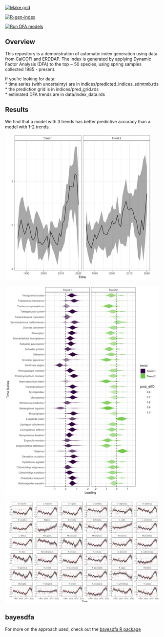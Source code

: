 <!-- README.md is generated from README.Rmd. Please edit that file -->

<!-- badges: start -->

[![Make
grid](https://github.com/ecosystem-state/calcofi-auto/workflows/R-gen-grid/badge.svg)](https://github.com/ecosystem-state/calcofi-auto/actions)

[![R-gen-index](https://github.com/ecosystem-state/calcofi-auto/actions/workflows/R-gen-indices.yaml/badge.svg)](https://github.com/ecosystem-state/calcofi-auto/actions/workflows/R-gen-indices.yaml)

[![Run DFA
models](https://github.com/ecosystem-state/calcofi-auto/workflows/R-run-dfa/badge.svg)](https://github.com/ecosystem-state/calcofi-auto/actions)
<!-- badges: end -->

## Overview

This repository is a demonstration of automatic index generation using
data from CalCOFI and ERDDAP. The index is generated by applying Dynamic
Factor Analysis (DFA) to the top \~ 50 species, using spring samples
collected 1985 - present.

If you’re looking for data:  
\* time series (with uncertainty) are in
indices/predicted_indices_sdmtmb.rds  
\* the prediction grid is in indices/pred_grid.rds  
\* estimated DFA trends are in data/index_data.rds

## Results

We find that a model with 3 trends has better predictive accuracy than a
model with 1-2 trends.

![Estimated trends for the CalCOFI community](figures/trends.jpeg)

![Estimated loadings for the CalCOFI community](figures/loadings.jpeg)

![Predicted and observed fits to the CalCOFI data](figures/fitted.jpeg)

## bayesdfa

For more on the approach used, check out the [bayesdfa R
package](https://fate-ewi.github.io/bayesdfa/)
